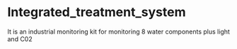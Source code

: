 # Integrated_treatment_system
It is an industrial monitoring kit for monitoring 8 water components plus light and C02
